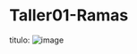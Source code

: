 # Taller01-Ramas
titulo:
![image](https://github.com/DavidSandoval1/Taller01-Ramas/assets/150101008/2a19e862-73af-43af-a4b7-30e340a1dad0)